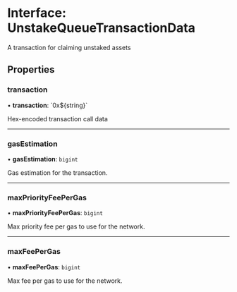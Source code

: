 # Interface: UnstakeQueueTransactionData

A transaction for claiming unstaked assets

## Properties

### transaction

• **transaction**: \`0x$\{string}\`

Hex-encoded transaction call data

___

### gasEstimation

• **gasEstimation**: `bigint`

Gas estimation for the transaction.

___

### maxPriorityFeePerGas

• **maxPriorityFeePerGas**: `bigint`

Max priority fee per gas to use for the network.

___

### maxFeePerGas

• **maxFeePerGas**: `bigint`

Max fee per gas to use for the network.
